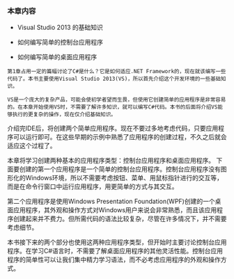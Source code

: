 ### **本章内容**



* Visual Studio 2013 的基础知识

* 如何编写简单的控制台应用程序

* 如何编写简单的桌面应用程序



```
第1章占用一定的篇幅讨论了C#是什么？它是如何适应.NET Framework的，现在就该编写一些代码了。本书主要使用Visual Studio 2013(VS)，所以首先介绍这个开发环境的一些基础知识。
```

```
VS是一个庞大的复杂产品，可能会使初学者望而生畏，但使用它创建简单的应用程序是非常容易的。在本章开始使用VS时，不需要了解许多知识，就可以编写C#代码。本书的后面将介绍VS能够执行的更复杂的操作，现在仅介绍基础知识。
```

介绍完IDE后，将创建两个简单应用程序。现在不要过多地考虑代码，只要应用程序可以运行即可。在这些早期的示例中熟悉了应用程序的创建过程，不久之后就会适应这个过程了。

本章将学习创建两种基本的应用程序类型：控制台应用程序和桌面应用程序。
下面要创建的第一个应用程序是一个简单的控制台应用程序。控制台应用程序没有图形化的Windows环境，所以不需要考虑按钮、菜单、用鼠标指针进行的交互等，而是在命令行窗口中运行应用程序，用更简单的方式与其交互。

第二个应用程序是使用Windows Presentation Foundation(WPF)创建的一个桌面应用程序，其外观和操作方式对Windows用户来说会非常熟悉，而且该应用程序创建起来并不费力。但所需代码的语法比较复杂，尽管在许多情况下，并不需要考虑细节。

本书接下来的两个部分也使用这两种应用程序类型，但开始时主要讨论控制台应用程序。在学习C#语言时，不需要了解桌面应用程序的其他灵活性能。控制台应用程序的简单性可以让我们集中精力学习语法，而不必考虑应用程序的外观和操作方式。














